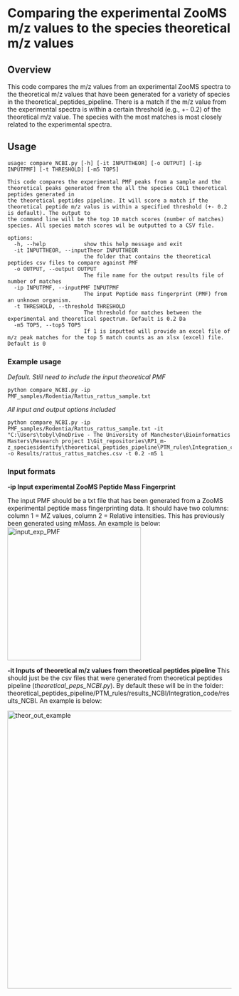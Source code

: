 # Comparing the experimental ZooMS m/z values to the species theoretical m/z values
## Overview
This code compares the m/z values from an experimental ZooMS spectra to the theoretical m/z values that have been generated for a variety of species in the theoretical_peptides_pipeline.
There is a match if the m/z value from the experimental spectra is within a certain threshold (e.g., +- 0.2) of the theoretical m/z value. The species with the most matches is most closely
related to the experimental spectra.

## Usage
```
usage: compare_NCBI.py [-h] [-it INPUTTHEOR] [-o OUTPUT] [-ip INPUTPMF] [-t THRESHOLD] [-m5 TOP5]

This code compares the experimental PMF peaks from a sample and the theoretical peaks generated from the all the species COL1 theoretical peptides generated in   
the theoretical peptides pipeline. It will score a match if the theoretical peptide m/z valus is within a specified threshold (+- 0.2 is default). The output to  
the command line will be the top 10 match scores (number of matches) species. All species match scores wil be outputted to a CSV file.

options:
  -h, --help            show this help message and exit
  -it INPUTTHEOR, --inputTheor INPUTTHEOR
                        the folder that contains the theoretical peptides csv files to compare against PMF
  -o OUTPUT, --output OUTPUT
                        The file name for the output results file of number of matches
  -ip INPUTPMF, --inputPMF INPUTPMF
                        The input Peptide mass fingerprint (PMF) from an unknown organism.
  -t THRESHOLD, --threshold THRESHOLD
                        The threshold for matches between the experimental and theoretical spectrum. Default is 0.2 Da
  -m5 TOP5, --top5 TOP5
                        If 1 is inputted will provide an excel file of m/z peak matches for the top 5 match counts as an xlsx (excel) file. Default is 0
```

### Example usage
*Default. Still need to include the input theoretical PMF*
```
python compare_NCBI.py -ip PMF_samples/Rodentia/Rattus_rattus_sample.txt
```

*All input and output options included*
```
python compare_NCBI.py -ip PMF_samples/Rodentia/Rattus_rattus_sample.txt -it "C:\Users\tobyl\OneDrive - The University of Manchester\Bioinformatics Masters\Research project 1\Git_repositories\RP1_m-z_speciesidentify\theoretical_peptides_pipeline\PTM_rules\Integration_code\results_NCBI" -o Results/rattus_rattus_matches.csv -t 0.2 -m5 1  
```

### Input formats
**-ip Input experimental ZooMS Peptide Mass Fingerprint**

The input PMF should be a txt file that has been generated from a ZooMS experimental peptide mass fingerprinting data. It should have two columns: column 1 = MZ values, column 2 = Relative intensities.
This has previously been generated using mMass. An example is below:
<img width="300" alt="input_exp_PMF" src="https://github.com/TobyL98/RP1_m-z_speciesidentify/assets/158182593/d6e6c52c-a2a1-4ed3-a678-5f68686de328">

**-it Inputs of theoretical m/z values from theoretical peptides pipeline**
This should just be the csv files that were generated from theoretical peptides pipeline (*theoretical_peps_NCBI.py*).
By default these will be in the folder: theoretical_peptides_pipeline/PTM_rules/results_NCBI/Integration_code/results_NCBI. An example is below:

<img width="625" alt="theor_out_example" src="https://github.com/TobyL98/RP1_m-z_speciesidentify/assets/158182593/92eda969-1e3b-43bd-b1ec-c2a1a95700cd">




